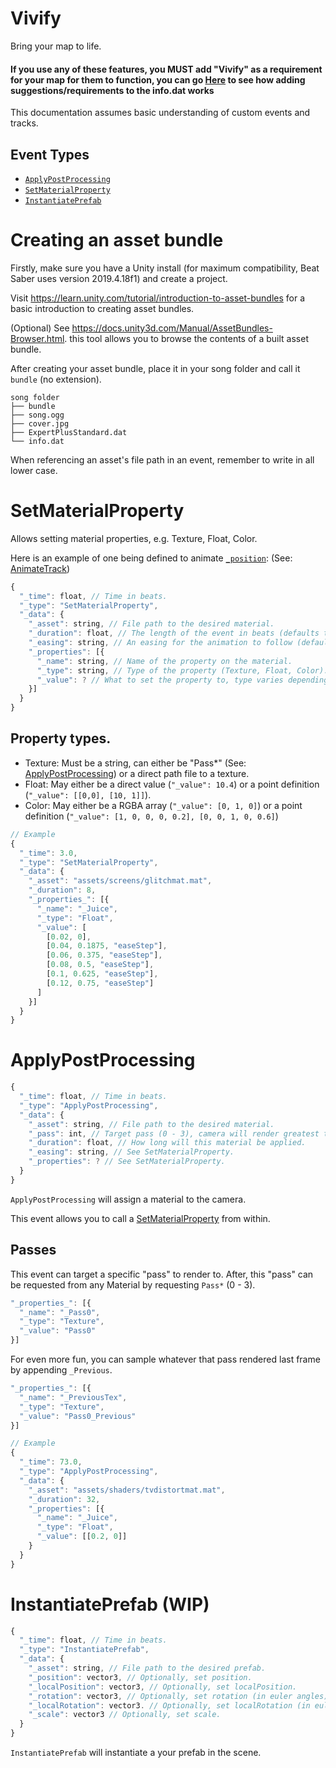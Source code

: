 # Vivify
Bring your map to life.

#### If you use any of these features, you MUST add "Vivify" as a requirement for your map for them to function, you can go [Here](https://github.com/Kylemc1413/SongCore/blob/master/README.md) to see how adding suggestions/requirements to the info.dat works

This documentation assumes basic understanding of custom events and tracks.

## Event Types
- [`ApplyPostProcessing`](#AnimateTrack)
- [`SetMaterialProperty`](#AssignPathAnimation)
- [`InstantiatePrefab`](#AssignTrackParent)

# Creating an asset bundle
Firstly, make sure you have a Unity install (for maximum compatibility, Beat Saber uses version 2019.4.18f1) and create a project.

Visit https://learn.unity.com/tutorial/introduction-to-asset-bundles for a basic introduction to creating asset bundles.

(Optional) See https://docs.unity3d.com/Manual/AssetBundles-Browser.html. this tool allows you to browse the contents of a built asset bundle.

After creating your asset bundle, place it in your song folder and call it `bundle` (no extension).
```
song folder
├── bundle
├── song.ogg
├── cover.jpg
├── ExpertPlusStandard.dat
└── info.dat
```

When referencing an asset's file path in an event, remember to write in all lower case.

# SetMaterialProperty
Allows setting material properties, e.g. Texture, Float, Color.

Here is an example of one being defined to animate [`_position`](#_position): (See: [AnimateTrack](#AnimateTrack))
```js
{
  "_time": float, // Time in beats.
  "_type": "SetMaterialProperty",
  "_data": {
    "_asset": string, // File path to the desired material.
    "_duration": float, // The length of the event in beats (defaults to 0).
    "_easing": string, // An easing for the animation to follow (defaults to easeLinear).
    "_properties": [{
      "_name": string, // Name of the property on the material.
      "_type": string, // Type of the property (Texture, Float, Color).
      "_value": ? // What to set the property to, type varies depending on property type.
    }]
  }
}
```
## Property types.
- Texture: Must be a string, can either be "Pass*" (See: [ApplyPostProcessing](#ApplyPostProcessing)) or a direct path file to a texture.
- Float: May either be a direct value (`"_value": 10.4`) or a point definition (`"_value": [[0,0], [10, 1]]`).
- Color: May either be a RGBA array (`"_value": [0, 1, 0]`) or a point definition (`"_value": [1, 0, 0, 0, 0.2], [0, 0, 1, 0, 0.6]`)

```js
// Example
{
  "_time": 3.0,
  "_type": "SetMaterialProperty",
  "_data": {
    "_asset": "assets/screens/glitchmat.mat",
    "_duration": 8,
    "_properties_": [{
      "_name": "_Juice",
      "_type": "Float",
      "_value": [
        [0.02, 0], 
        [0.04, 0.1875, "easeStep"], 
        [0.06, 0.375, "easeStep"], 
        [0.08, 0.5, "easeStep"], 
        [0.1, 0.625, "easeStep"], 
        [0.12, 0.75, "easeStep"]
      ]
    }]
  }
}
```

# ApplyPostProcessing
```js
{
  "_time": float, // Time in beats.
  "_type": "ApplyPostProcessing",
  "_data": {
    "_asset": string, // File path to the desired material.
    "_pass": int, // Target pass (0 - 3), camera will render greatest targeted pass (defaults to 0).
    "_duration": float, // How long will this material be applied.
    "_easing": string, // See SetMaterialProperty.
    "_properties": ? // See SetMaterialProperty.
  }
}
```
`ApplyPostProcessing` will assign a material to the camera.

This event allows you to call a [SetMaterialProperty](#SetMaterialProperty) from within.

## Passes
This event can target a specific "pass" to render to. After, this "pass" can be requested from any Material by requesting `Pass*` (0 - 3).
```js
"_properties_": [{
  "_name": "_Pass0",
  "_type": "Texture",
  "_value": "Pass0"
}]
```
For even more fun, you can sample whatever that pass rendered last frame by appending `_Previous`.
```js
"_properties_": [{
  "_name": "_PreviousTex",
  "_type": "Texture",
  "_value": "Pass0_Previous"
}]
```

```js
// Example
{
  "_time": 73.0,
  "_type": "ApplyPostProcessing",
  "_data": {
    "_asset": "assets/shaders/tvdistortmat.mat",
    "_duration": 32,
    "_properties": [{
      "_name": "_Juice",
      "_type": "Float",
      "_value": [[0.2, 0]]
    }
  }
}
```

# InstantiatePrefab (WIP)
```js
{
  "_time": float, // Time in beats.
  "_type": "InstantiatePrefab",
  "_data": {
    "_asset": string, // File path to the desired prefab.
    "_position": vector3, // Optionally, set position.
    "_localPosition": vector3, // Optionally, set localPosition.
    "_rotation": vector3, // Optionally, set rotation (in euler angles).
    "_localRotation": vector3. // Optionally, set localRotation (in euler angles).
    "_scale": vector3 // Optionally, set scale.
  }
}
```
`InstantiatePrefab` will instantiate a your prefab in the scene.